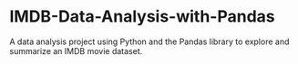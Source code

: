 # IMDB-Data-Analysis-with-Pandas
A data analysis project using Python and the Pandas library to explore and summarize an IMDB movie dataset. 
